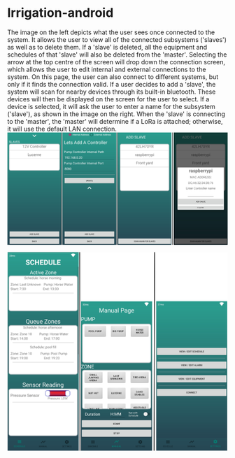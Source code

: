 # Irrigation-android


The image on the left depicts what the user sees once connected to the system. It allows the user to view all of the connected subsystems ('slaves') as well as to delete them. If a 'slave' is deleted, all the equipment and schedules of that 'slave' will also be deleted from the 'master'. Selecting the arrow at the top centre of the screen will drop down the connection screen, which allows the user to edit internal and external connections to the system. On this page, the user can also connect to different systems, but only if it finds the connection valid. If a user decides to add a 'slave', the system will scan for nearby devices through its built-in bluetooth. These devices will then be displayed on the screen for the user to select. If a device is selected, it will ask the user to enter a name for the subsystem ('slave'), as shown in the image on the right. When the 'slave' is connecting to the 'master', the 'master' will determine if a LoRa is attached; otherwise, it will use the default LAN connection.
![Connection](ReadMeImages/Connection.png)


![Connection](ReadMeImages/Navigation.png)
